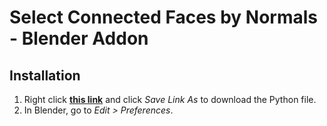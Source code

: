 # Select Connected Faces by Normals - Blender Addon

## Installation
1. Right click [**this link**](https://raw.githubusercontent.com/japuzen/bpy-SelectFacesByNormals/master/Select_Faces_by_Normals_Addon.py) and click *Save Link As* to download the Python file.
2. In Blender, go to *Edit > Preferences*.
